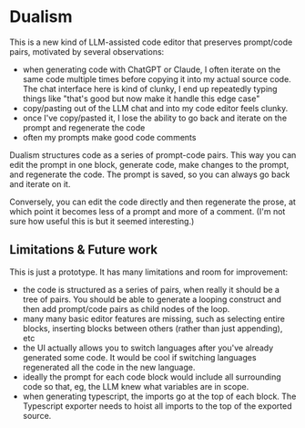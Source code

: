 # Dualism

This is a new kind of LLM-assisted code editor that preserves prompt/code pairs, motivated by several observations:

- when generating code with ChatGPT or Claude, I often iterate on the same code multiple times before copying it into my actual source code. The chat interface here is kind of clunky, I end up repeatedly typing things like "that's good but now make it handle this edge case"
- copy/pasting out of the LLM chat and into my code editor feels clunky.
- once I've copy/pasted it, I lose the ability to go back and iterate on the prompt and regenerate the code
- often my prompts make good code comments

Dualism structures code as a series of prompt-code pairs. This way you can edit the prompt in one block, generate code, make changes to the prompt, and regenerate the code. The prompt is saved, so you can always go back and iterate on it.

Conversely, you can edit the code directly and then regenerate the prose, at which point it becomes less of a prompt and more of a comment. (I'm not sure how useful this is but it seemed interesting.)

## Limitations & Future work

This is just a prototype. It has many limitations and room for improvement:

- the code is structured as a series of pairs, when really it should be a tree of pairs. You should be able to generate a looping construct and then add prompt/code pairs as child nodes of the loop.
- many many basic editor features are missing, such as selecting entire blocks, inserting blocks between others (rather than just appending), etc
- the UI actually allows you to switch languages after you've already generated some code. It would be cool if switching languages regenerated all the code in the new language.
- ideally the prompt for each code block would include all surrounding code so that, eg, the LLM knew what variables are in scope.
- when generating typescript, the imports go at the top of each block. The Typescript exporter needs to hoist all imports to the top of the exported source.
